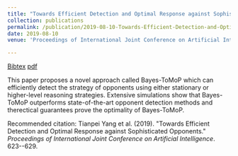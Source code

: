 ```yaml
---
title: "Towards Efficient Detection and Optimal Response against Sophisticated Opponents"
collection: publications
permalink: /publication/2019-08-10-Towards-Efficient-Detection-and-Optimal-Response-against-Sophisticated-Opponents
date: 2019-08-10
venue: 'Proceedings of International Joint Conference on Artificial Intelligence (IJCAI)'

---
```

[Bibtex](http://tianpeiyang.github.io/files/ijcai_bayes_tomop.bib)  [pdf](http://tianpeiyang.github.io/files/Towards-Efficient-Detection-and-Optimal-Response-against-Sophisticated-Opponents.pdf)


This paper proposes a novel approach called Bayes-ToMoP which can efficiently detect the strategy of opponents using either stationary or higher-level reasoning strategies. Extensive simulations show that Bayes-ToMoP outperforms state-of-the-art opponent detection methods and therectical guarantees prove the optimality of Bayes-ToMoP. 

Recommended citation: Tianpei Yang et al. (2019). "Towards Efficient Detection and Optimal Response against Sophisticated Opponents." <i>Proceedings of International Joint Conference on Artificial Intelligence</i>. 623--629.